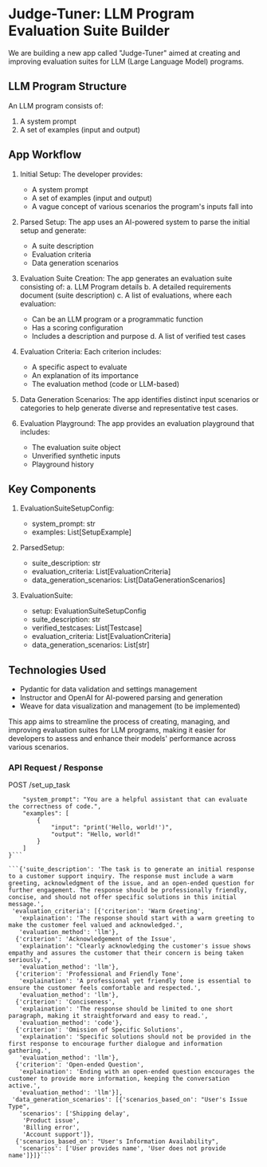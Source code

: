 # Judge-Tuner: LLM Program Evaluation Suite Builder

We are building a new app called "Judge-Tuner" aimed at creating and improving evaluation suites for LLM (Large Language Model) programs.

## LLM Program Structure
An LLM program consists of:
1. A system prompt
2. A set of examples (input and output)

## App Workflow

1. Initial Setup:
   The developer provides:
   - A system prompt
   - A set of examples (input and output)
   - A vague concept of various scenarios the program's inputs fall into

2. Parsed Setup:
   The app uses an AI-powered system to parse the initial setup and generate:
   - A suite description
   - Evaluation criteria
   - Data generation scenarios

3. Evaluation Suite Creation:
   The app generates an evaluation suite consisting of:
   a. LLM Program details
   b. A detailed requirements document (suite description)
   c. A list of evaluations, where each evaluation:
      - Can be an LLM program or a programmatic function
      - Has a scoring configuration
      - Includes a description and purpose
   d. A list of verified test cases

4. Evaluation Criteria:
   Each criterion includes:
   - A specific aspect to evaluate
   - An explanation of its importance
   - The evaluation method (code or LLM-based)

5. Data Generation Scenarios:
   The app identifies distinct input scenarios or categories to help generate diverse and representative test cases.

6. Evaluation Playground:
   The app provides an evaluation playground that includes:
   - The evaluation suite object
   - Unverified synthetic inputs
   - Playground history

## Key Components

1. EvaluationSuiteSetupConfig:
   - system_prompt: str
   - examples: List[SetupExample]

2. ParsedSetup:
   - suite_description: str
   - evaluation_criteria: List[EvaluationCriteria]
   - data_generation_scenarios: List[DataGenerationScenarios]

3. EvaluationSuite:
   - setup: EvaluationSuiteSetupConfig
   - suite_description: str
   - verified_testcases: List[Testcase]
   - evaluation_criteria: List[EvaluationCriteria]
   - data_generation_scenarios: List[str]

## Technologies Used
- Pydantic for data validation and settings management
- Instructor and OpenAI for AI-powered parsing and generation
- Weave for data visualization and management (to be implemented)

This app aims to streamline the process of creating, managing, and improving evaluation suites for LLM programs, making it easier for developers to assess and enhance their models' performance across various scenarios.

### API Request / Response 

POST /set_up_task

```{
    "system_prompt": "You are a helpful assistant that can evaluate the correctness of code.",
    "examples": [
        {
            "input": "print('Hello, world!')",
            "output": "Hello, world!"
        }
    ]
}```

```{'suite_description': 'The task is to generate an initial response to a customer support inquiry. The response must include a warm greeting, acknowledgment of the issue, and an open-ended question for further engagement. The response should be professionally friendly, concise, and should not offer specific solutions in this initial message.',
 'evaluation_criteria': [{'criterion': 'Warm Greeting',
   'explaination': 'The response should start with a warm greeting to make the customer feel valued and acknowledged.',
   'evaluation_method': 'llm'},
  {'criterion': 'Acknowledgement of the Issue',
   'explaination': "Clearly acknowledging the customer's issue shows empathy and assures the customer that their concern is being taken seriously.",
   'evaluation_method': 'llm'},
  {'criterion': 'Professional and Friendly Tone',
   'explaination': 'A professional yet friendly tone is essential to ensure the customer feels comfortable and respected.',
   'evaluation_method': 'llm'},
  {'criterion': 'Conciseness',
   'explaination': 'The response should be limited to one short paragraph, making it straightforward and easy to read.',
   'evaluation_method': 'code'},
  {'criterion': 'Omission of Specific Solutions',
   'explaination': 'Specific solutions should not be provided in the first response to encourage further dialogue and information gathering.',
   'evaluation_method': 'llm'},
  {'criterion': 'Open-ended Question',
   'explaination': 'Ending with an open-ended question encourages the customer to provide more information, keeping the conversation active.',
   'evaluation_method': 'llm'}],
 'data_generation_scenarios': [{'scenarios_based_on': "User's Issue Type",
   'scenarios': ['Shipping delay',
    'Product issue',
    'Billing error',
    'Account support']},
  {'scenarios_based_on': "User's Information Availability",
   'scenarios': ['User provides name', 'User does not provide name']}]}```